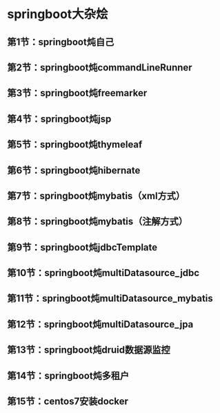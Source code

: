 # springboot大杂烩
## 第1节：springboot炖自己
## 第2节：springboot炖commandLineRunner
## 第3节：springboot炖freemarker
## 第4节：springboot炖jsp
## 第5节：springboot炖thymeleaf
## 第6节：springboot炖hibernate
## 第7节：springboot炖mybatis（xml方式）
## 第8节：springboot炖mybatis（注解方式）
## 第9节：springboot炖jdbcTemplate
## 第10节：springboot炖multiDatasource_jdbc
## 第11节：springboot炖multiDatasource_mybatis
## 第12节：springboot炖multiDatasource_jpa
## 第13节：springboot炖druid数据源监控
## 第14节：springboot炖多租户
## 第15节：centos7安装docker